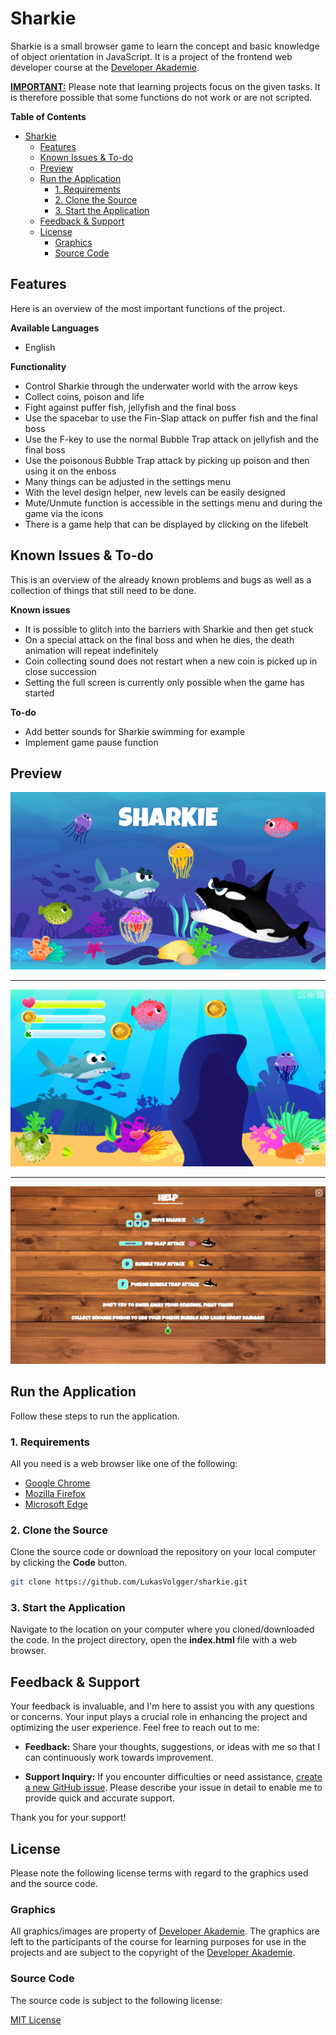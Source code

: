 ﻿# Sharkie
Sharkie is a small browser game to learn the concept and basic knowledge of object orientation in JavaScript. It is a project of the frontend web developer course at the [Developer Akademie](https://developerakademie.com/).

**<u>IMPORTANT:</u>** Please note that learning projects focus on the given tasks. It is therefore possible that some functions do not work or are not scripted.

**Table of Contents**

- [Sharkie](#sharkie)
  - [Features](#features)
  - [Known Issues \& To-do](#known-issues--to-do)
  - [Preview](#preview)
  - [Run the Application](#run-the-application)
    - [1. Requirements](#1-requirements)
    - [2. Clone the Source](#2-clone-the-source)
    - [3. Start the Application](#3-start-the-application)
  - [Feedback \& Support](#feedback--support)
  - [License](#license)
    - [Graphics](#graphics)
    - [Source Code](#source-code)

## Features
Here is an overview of the most important functions of the project.

**Available Languages**

- English
  
**Functionality**
  
- Control Sharkie through the underwater world with the arrow keys
- Collect coins, poison and life
- Fight against puffer fish, jellyfish and the final boss
- Use the spacebar to use the Fin-Slap attack on puffer fish and the final boss
- Use the F-key to use the normal Bubble Trap attack on jellyfish and the final boss
- Use the poisonous Bubble Trap attack by picking up poison and then using it on the enboss
- Many things can be adjusted in the settings menu
- With the level design helper, new levels can be easily designed
- Mute/Unmute function is accessible in the settings menu and during the game via the icons
- There is a game help that can be displayed by clicking on the lifebelt


## Known Issues & To-do
This is an overview of the already known problems and bugs as well as a collection of things that still need to be done.

**Known issues**

- It is possible to glitch into the barriers with Sharkie and then get stuck
- On a special attack on the final boss and when he dies, the death animation will repeat indefinitely
- Coin collecting sound does not restart when a new coin is picked up in close succession
- Setting the full screen is currently only possible when the game has started


**To-do**

- Add better sounds for Sharkie swimming for example
- Implement game pause function

## Preview

![Cover](./assets/img/preview/cover-min.png "Project Cover")

---

![Level 1](./assets/img/preview/level_1-min.png "Level 1 Preview")

---

![Help](./assets/img/preview/help-min.png "Help Preview")

## Run the Application
Follow these steps to run the application.

### 1. Requirements
All you need is a web browser like one of the following:

- [Google Chrome](https://www.google.com/chrome/)
- [Mozilla Firefox](https://www.mozilla.org/en-US/firefox/new/)
- [Microsoft Edge](https://www.microsoft.com/en-US/edge)


### 2. Clone the Source
Clone the source code or download the repository on your local computer by clicking the **Code** button.

``` bash
git clone https://github.com/LukasVolgger/sharkie.git
```

### 3. Start the Application
Navigate to the location on your computer where you cloned/downloaded the code. In the project directory, open the **index.html** file with a web browser.

## Feedback & Support
Your feedback is invaluable, and I'm here to assist you with any questions or concerns. Your input plays a crucial role in enhancing the project and optimizing the user experience. Feel free to reach out to me:

- **Feedback:** Share your thoughts, suggestions, or ideas with me so that I can continuously work towards improvement.

- **Support Inquiry:** If you encounter difficulties or need assistance, [create a new GitHub issue](https://github.com/LukasVolgger/sharkie/issues/new). Please describe your issue in detail to enable me to provide quick and accurate support.

Thank you for your support!

## License
Please note the following license terms with regard to the graphics used and the source code.

### Graphics
<!-- 2. Online Courses -->
All graphics/images are property of [Developer Akademie](https://developerakademie.com/). The graphics are left to the participants of the course for learning purposes for use in the projects and are subject to the copyright of the [Developer Akademie](https://developerakademie.com/).


### Source Code
The source code is subject to the following license:

[MIT License](./LICENSE.md)
